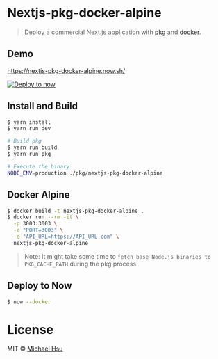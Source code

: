 # Nextjs-pkg-docker-alpine

> Deploy a commercial Next.js application with [pkg](https://github.com/zeit/next.js/blob/canary/examples/with-pkg/README.md) and [docker](https://github.com/zeit/next.js/blob/canary/examples/with-docker/README.md).

## Demo

https://nextjs-pkg-docker-alpine.now.sh/

[![Deploy to now](https://deploy.now.sh/static/button.svg)](https://deploy.now.sh/?repo=https://github.com/evenchange4/nextjs-pkg-docker-alpine&docker=true)

## Install and Build

```bash
$ yarn install
$ yarn run dev

# Build pkg
$ yarn run build
$ yarn run pkg

# Execute the binary
NODE_ENV=production ./pkg/nextjs-pkg-docker-alpine
```

## Docker Alpine

```bash
$ docker build -t nextjs-pkg-docker-alpine .
$ docker run --rm -it \
  -p 3003:3003 \
  -e "PORT=3003" \
  -e "API_URL=https://API_URL.com" \
  nextjs-pkg-docker-alpine
```

> Note: It might take some time to `fetch base Node.js binaries to PKG_CACHE_PATH` during the pkg process.

## Deploy to Now

```bash
$ now --docker
```

# License

MIT © [Michael Hsu](https://michaelhsu.tw)
